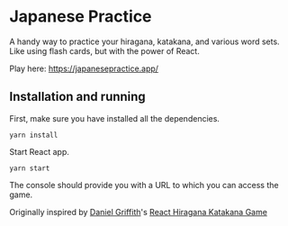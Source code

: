 # Japanese Practice

A handy way to practice your hiragana, katakana, and various word sets. Like using flash cards, but with the power of React.

Play here: https://japanesepractice.app/

## Installation and running

First, make sure you have installed all the dependencies.

```
yarn install
```

Start React app.

```
yarn start
```

The console should provide you with a URL to which you can access the game.



Originally inspired by
[Daniel Griffith](https://github.com/Daniel-Griffiths/)'s
[React Hiragana Katakana Game](https://github.com/Daniel-Griffiths/react-hiragana-katakana-game/)
